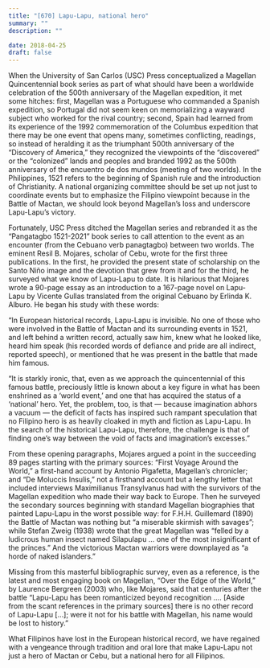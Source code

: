 ```yaml
---
title: "[670] Lapu-Lapu, national hero"
summary: ""
description: ""

date: 2018-04-25
draft: false
---
```


When the University of San Carlos (USC) Press conceptualized a Magellan Quincentennial book series as part of what should have been a worldwide celebration of the 500th anniversary of the Magellan expedition, it met some hitches: first, Magellan was a Portuguese who commanded a Spanish expedition, so Portugal did not seem keen on memorializing a wayward subject who worked for the rival country; second, Spain had learned from its experience of the 1992 commemoration of the Columbus expedition that there may be one event that opens many, sometimes conflicting, readings, so instead of heralding it as the triumphant 500th anniversary of the “Discovery of America,” they recognized the viewpoints of the “discovered” or the “colonized” lands and peoples and branded 1992 as the 500th anniversary of the encuentro de dos mundos (meeting of two worlds). In the Philippines, 1521 refers to the beginning of Spanish rule and the introduction of Christianity. A national organizing committee should be set up not just to coordinate events but to emphasize the Filipino viewpoint because in the Battle of Mactan, we should look beyond Magellan’s loss and underscore Lapu-Lapu’s victory.

Fortunately, USC Press ditched the Magellan series and rebranded it as the “Pangatagbo 1521-2021” book series to call attention to the event as an encounter (from the Cebuano verb panagtagbo) between two worlds. The eminent Resil B. Mojares, scholar of Cebu, wrote for the first three publications. In the first, he provided the present state of scholarship on the Santo Niño image and the devotion that grew from it and for the third, he surveyed what we know of Lapu-Lapu to date. It is hilarious that Mojares wrote a 90-page essay as an introduction to a 167-page novel on Lapu-Lapu by Vicente Gullas translated from the original Cebuano by Erlinda K. Alburo. He began his study with these words:

“In European historical records, Lapu-Lapu is invisible. No one of those who were involved in the Battle of Mactan and its surrounding events in 1521, and left behind a written record, actually saw him, knew what he looked like, heard him speak (his recorded words of defiance and pride are all indirect, reported speech), or mentioned that he was present in the battle that made him famous.

“It is starkly ironic, that, even as we approach the quincentennial of this famous battle, preciously little is known about a key figure in what has been enshrined as a ‘world event,’ and one that has acquired the status of a ‘national’ hero. Yet, the problem, too, is that — because imagination abhors a vacuum — the deficit of facts has inspired such rampant speculation that no Filipino hero is as heavily cloaked in myth and fiction as Lapu-Lapu. In the search of the historical Lapu-Lapu, therefore, the challenge is that of finding one’s way between the void of facts and imagination’s excesses.”

From these opening paragraphs, Mojares argued a point in the succeeding 89 pages starting with the primary sources: “First Voyage Around the World,” a first-hand account by Antonio Pigafetta, Magellan’s chronicler; and “De Moluccis Insulis,” not a firsthand account but a lengthy letter that included interviews Maximilianus Transylvanus had with the survivors of the Magellan expedition who made their way back to Europe. Then he surveyed the secondary sources beginning with standard Magellan biographies that painted Lapu-Lapu in the worst possible way: for F.H.H. Guillemard (1890) the Battle of Mactan was nothing but “a miserable skirmish with savages”; while Stefan Zweig (1938) wrote that the great Magellan was “felled by a ludicrous human insect named Silapulapu … one of the most insignificant of the princes.” And the victorious Mactan warriors were downplayed as “a horde of naked islanders.”

Missing from this masterful bibliographic survey, even as a reference, is the latest and most engaging book on Magellan, “Over the Edge of the World,” by Laurence Bergreen (2003) who, like Mojares, said that centuries after the battle “Lapu-Lapu has been romanticized beyond recognition …. [Aside from the scant references in the primary sources] there is no other record of Lapu-Lapu […]; were it not for his battle with Magellan, his name would be lost to history.”

What Filipinos have lost in the European historical record, we have regained with a vengeance through tradition and oral lore that make Lapu-Lapu not just a hero of Mactan or Cebu, but a national hero for all Filipinos.
